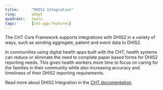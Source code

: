 ```yaml
---
title:      "DHIS2 Integration"
ring:       adopt
quadrant:   tools
tags:       [cht-app-features]
---
```


The CHT Core Framework supports integrations with DHIS2 in a variety of ways, such as sending aggregate, patient and event data to DHIS2.

In communities using digital health apps built with the CHT, health systems can reduce or eliminate the need to complete paper based forms for DHIS2 reporting needs. This gives health workers more time to focus on caring for the families in their community while also increasing accuracy and timeliness of their DHIS2 reporting requirements.

Read more about DHIS2 Integration in the [CHT documentation](https://docs.communityhealthtoolkit.org/apps/features/integrations/dhis2/).